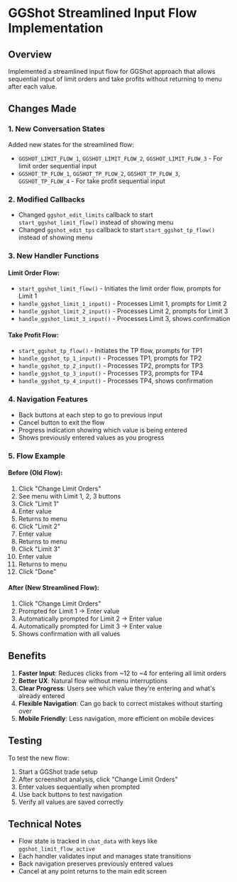 # GGShot Streamlined Input Flow Implementation

## Overview
Implemented a streamlined input flow for GGShot approach that allows sequential input of limit orders and take profits without returning to menu after each value.

## Changes Made

### 1. New Conversation States
Added new states for the streamlined flow:
- `GGSHOT_LIMIT_FLOW_1`, `GGSHOT_LIMIT_FLOW_2`, `GGSHOT_LIMIT_FLOW_3` - For limit order sequential input
- `GGSHOT_TP_FLOW_1`, `GGSHOT_TP_FLOW_2`, `GGSHOT_TP_FLOW_3`, `GGSHOT_TP_FLOW_4` - For take profit sequential input

### 2. Modified Callbacks
- Changed `ggshot_edit_limits` callback to start `start_ggshot_limit_flow()` instead of showing menu
- Changed `ggshot_edit_tps` callback to start `start_ggshot_tp_flow()` instead of showing menu

### 3. New Handler Functions

#### Limit Order Flow:
- `start_ggshot_limit_flow()` - Initiates the limit order flow, prompts for Limit 1
- `handle_ggshot_limit_1_input()` - Processes Limit 1, prompts for Limit 2
- `handle_ggshot_limit_2_input()` - Processes Limit 2, prompts for Limit 3
- `handle_ggshot_limit_3_input()` - Processes Limit 3, shows confirmation

#### Take Profit Flow:
- `start_ggshot_tp_flow()` - Initiates the TP flow, prompts for TP1
- `handle_ggshot_tp_1_input()` - Processes TP1, prompts for TP2
- `handle_ggshot_tp_2_input()` - Processes TP2, prompts for TP3
- `handle_ggshot_tp_3_input()` - Processes TP3, prompts for TP4
- `handle_ggshot_tp_4_input()` - Processes TP4, shows confirmation

### 4. Navigation Features
- Back buttons at each step to go to previous input
- Cancel button to exit the flow
- Progress indication showing which value is being entered
- Shows previously entered values as you progress

### 5. Flow Example

#### Before (Old Flow):
1. Click "Change Limit Orders"
2. See menu with Limit 1, 2, 3 buttons
3. Click "Limit 1"
4. Enter value
5. Returns to menu
6. Click "Limit 2"
7. Enter value
8. Returns to menu
9. Click "Limit 3"
10. Enter value
11. Returns to menu
12. Click "Done"

#### After (New Streamlined Flow):
1. Click "Change Limit Orders"
2. Prompted for Limit 1 → Enter value
3. Automatically prompted for Limit 2 → Enter value
4. Automatically prompted for Limit 3 → Enter value
5. Shows confirmation with all values

## Benefits
1. **Faster Input**: Reduces clicks from ~12 to ~4 for entering all limit orders
2. **Better UX**: Natural flow without menu interruptions
3. **Clear Progress**: Users see which value they're entering and what's already entered
4. **Flexible Navigation**: Can go back to correct mistakes without starting over
5. **Mobile Friendly**: Less navigation, more efficient on mobile devices

## Testing
To test the new flow:
1. Start a GGShot trade setup
2. After screenshot analysis, click "Change Limit Orders"
3. Enter values sequentially when prompted
4. Use back buttons to test navigation
5. Verify all values are saved correctly

## Technical Notes
- Flow state is tracked in `chat_data` with keys like `ggshot_limit_flow_active`
- Each handler validates input and manages state transitions
- Back navigation preserves previously entered values
- Cancel at any point returns to the main edit screen